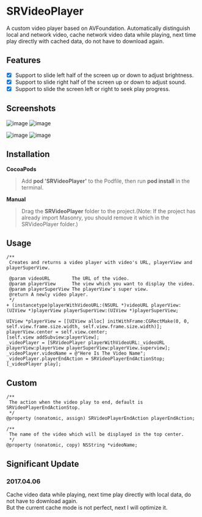 # SRVideoPlayer

A custom video player based on AVFoundation. Automatically distinguish local and network video, cache network video data while playing, next time play directly with cached data, do not have to download again.

## Features

* [x] Support to slide left half of the screen up or down to adjust brightness.
* [x] Support to slide right half of the screen up or down to adjust sound.
* [x] Support to slide the screen left or right to seek play progress.

## Screenshots

![image](./Screenshots/screenshots1.png) ![image](./Screenshots/screenshots2.png)

![image](./Screenshots/screenshots3.png) ![image](./Screenshots/screenshots4.png)

## Installation

**CocoaPods**
> Add **pod 'SRVideoPlayer'** to the Podfile, then run **pod install** in the terminal.

**Manual**
> Drag the **SRVideoPlayer** folder to the project.(Note: If the project has already import Masonry, you should remove it which in the SRVideoPlayer folder.)

## Usage

````objc
/**
 Creates and returns a video player with video's URL, playerView and playerSuperView.

 @param videoURL        The URL of the video.
 @param playerView      The view which you want to display the video.
 @param playerSuperView The playerView's super view.
 @return A newly video player.
 */
+ (instancetype)playerWithVideoURL:(NSURL *)videoURL playerView:(UIView *)playerView playerSuperView:(UIView *)playerSuperView;
````

````objc
UIView *playerView = [[UIView alloc] initWithFrame:CGRectMake(0, 0, self.view.frame.size.width, self.view.frame.size.width)];
playerView.center = self.view.center;
[self.view addSubview:playerView];
_videoPlayer = [SRVideoPlayer playerWithVideoURL:_videoURL playerView:playerView playerSuperView:playerView.superview];
_videoPlayer.videoName = @"Here Is The Video Name";
_videoPlayer.playerEndAction = SRVideoPlayerEndActionStop;
[_videoPlayer play];
````

## Custom

````objc
/**
 The action when the video play to end, default is SRVideoPlayerEndActionStop.
 */
@property (nonatomic, assign) SRVideoPlayerEndAction playerEndAction;

/**
 The name of the video which will be displayed in the top center.
 */
@property (nonatomic, copy) NSString *videoName;
````

## Significant Update

### 2017.04.06
Cache video data while playing, next time play directly with local data, do not have to download again.  
But the current cache mode is not perfect, next I will optimize it.